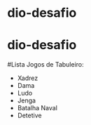 # dio-desafio
# dio-desafio

#Lista Jogos de Tabuleiro: 

 - Xadrez
 - Dama
 - Ludo
 - Jenga
 - Batalha Naval
 - Detetive
